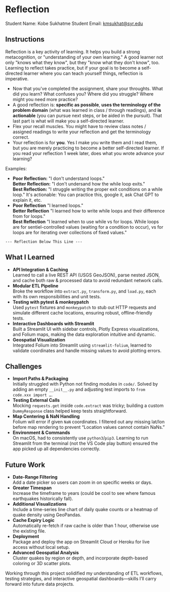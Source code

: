 # Reflection

Student Name:  Kobe Sukhatme
Student Email:  kmsukhat@syr.edu

## Instructions

Reflection is a key activity of learning. It helps you build a strong metacognition, or "understanding of your own learning." A good learner not only "knows what they know", but they "know what they don't know", too. Learning to reflect takes practice, but if your goal is to become a self-directed learner where you can teach yourself things, reflection is imperative.

- Now that you've completed the assignment, share your throughts. What did you learn? What confuses you? Where did you struggle? Where might you need more practice?
- A good reflection is: **specific as possible**,  **uses the terminology of the problem domain** (what was learned in class / through readings), and **is actionable** (you can pursue next steps, or be aided in the pursuit). That last part is what will make you a self-directed learner.
- Flex your recall muscles. You might have to review class notes / assigned readings to write your reflection and get the terminology correct.
- Your reflection is for **you**. Yes I make you write them and I read them, but you are merely practicing to become a better self-directed learner. If you read your reflection 1 week later, does what you wrote advance your learning?

Examples:

- **Poor Reflection:**  "I don't understand loops."   
**Better Reflection:** "I don't undersand how the while loop exits."   
**Best Reflection:** "I struggle writing the proper exit conditions on a while loop." It's actionable: You can practice this, google it, ask Chat GPT to explain it, etc. 
-  **Poor Reflection** "I learned loops."   
**Better Reflection** "I learned how to write while loops and their difference from for loops."   
**Best Reflection** "I learned when to use while vs for loops. While loops are for sentiel-controlled values (waiting for a condition to occur), vs for loops are for iterating over collections of fixed values."

`--- Reflection Below This Line ---`

## What I Learned
- **API Integration & Caching**  
  Learned to call a live REST API (USGS GeoJSON), parse nested JSON, and cache both raw & processed data to avoid redundant network calls.
- **Modular ETL Pipeline**  
  Broke the workflow into `extract.py`, `transform.py`, and `load.py`, each with its own responsibilities and unit tests.
- **Testing with pytest & monkeypatch**  
  Used `pytest` fixtures and `monkeypatch` to stub out HTTP requests and simulate different cache locations, ensuring robust, offline-friendly tests.
- **Interactive Dashboards with Streamlit**  
  Built a Streamlit UI with sidebar controls, Plotly Express visualizations, and Folium maps, making the data exploration intuitive and dynamic.
- **Geospatial Visualization**  
  Integrated Folium into Streamlit using `streamlit-folium`, learned to validate coordinates and handle missing values to avoid plotting errors.

## Challenges
- **Import Paths & Packaging**  
  Initially struggled with Python not finding modules in `code/`. Solved by adding an empty `__init__.py` and adjusting test imports to `from code.xxx import …`.
- **Testing External Calls**  
  Mocking `requests.get` inside `code.extract` was tricky; building a custom `DummyResponse` class helped keep tests straightforward.
- **Map Centering & NaN Handling**  
  Folium will error if given `NaN` coordinates. I filtered out any missing lat/lon before map rendering to prevent “Location values cannot contain NaNs.”
- **Environment & Commands**  
  On macOS, had to consistently use `python3`/`pip3`. Learning to run Streamlit from the terminal (not the VS Code play button) ensured the app picked up all dependencies correctly.

## Future Work
- **Date-Range Filtering**  
  Add a date picker so users can zoom in on specific weeks or days.
- **Greater Timespan**  
  Increase the timeframe to years (could be cool to see where famous earthquakes historically fall).
- **Additional Visualizations**  
  Include a time-series line chart of daily quake counts or a heatmap of quake density using GeoPandas.
- **Cache Expiry Logic**  
  Automatically re-fetch if raw cache is older than 1 hour, otherwise use the existing file.
- **Deployment**  
  Package and deploy the app on Streamlit Cloud or Heroku for live access without local setup.
- **Advanced Geospatial Analysis**  
  Cluster quakes by region or depth, and incorporate depth-based coloring or 3D scatter plots.

Working through this project solidified my understanding of ETL workflows, testing strategies, and interactive geospatial dashboards—skills I’ll carry forward into future data projects.  